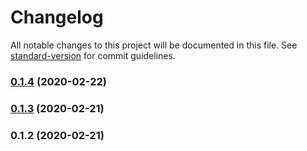 # Changelog

All notable changes to this project will be documented in this file. See [standard-version](https://github.com/conventional-changelog/standard-version) for commit guidelines.

### [0.1.4](https://github.com///compare/v0.1.3...v0.1.4) (2020-02-22)



### [0.1.3](https://github.com///compare/v0.1.2...v0.1.3) (2020-02-21)



### 0.1.2 (2020-02-21)
